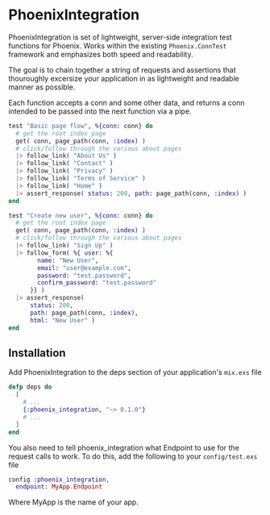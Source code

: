 PhoenixIntegration
========

PhoenixIntegration is set of lightweight, server-side integration test functions for Phoenix.
Works within the existing `Phoenix.ConnTest` framework and emphasizes both speed and readability.

The goal is to chain together a string of requests and assertions that thouroughly
excersize your application in as lightweight and readable manner as possible.

Each function accepts a conn and some other data, and returns a conn intended to be
passed into the next function via a pipe.

```elixir
test "Basic page flow", %{conn: conn} do
  # get the root index page
  get( conn, page_path(conn, :index) )
  # click/follow through the various about pages
  |> follow_link( "About Us" )
  |> follow_link( "Contact" )
  |> follow_link( "Privacy" )
  |> follow_link( "Terms of Service" )
  |> follow_link( "Home" )
  |> assert_response( status: 200, path: page_path(conn, :index) )
end

test "Create new user", %{conn: conn} do
  # get the root index page
  get( conn, page_path(conn, :index) )
  # click/follow through the various about pages
  |> follow_link( "Sign Up" )
  |> follow_form( %{ user: %{
        name: "New User",
        email: "user@example.com",
        password: "test.password",
        confirm_password: "test.password"
      }} )
  |> assert_response(
      status: 200,
      path: page_path(conn, :index),
      html: "New User" )
end
```

## Installation

Add PhoenixIntegration to the deps section of your application's `mix.exs` file

```elixir
defp deps do
  [
    # ...
    {:phoenix_integration, "~> 0.1.0"}
    # ...
  ]
end
```

You also need to tell phoenix_integration what Endpoint to use for the request calls to work.
To do this, add the following to your `config/test.exs` file

```elixir
config :phoenix_integration,
  endpoint: MyApp.Endpoint
```

Where MyApp is the name of your app.

